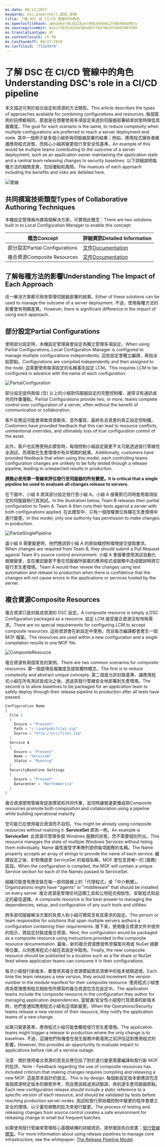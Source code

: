 ```yaml
---
ms.date: 06/12/2017
keywords: dsc,powershell,設定,安裝
title: 了解 DSC 在 CI/CD 管線中的角色
ms.openlocfilehash: a8e2e6ef4634216ae7468384b8e1f4d849bb997a
ms.sourcegitcommit: 4a2cf30351620a58ba95ff5d76b247e601907589
ms.translationtype: HT
ms.contentlocale: zh-TW
ms.lasthandoff: 09/27/2019
ms.locfileid: "71324970"
---
```

# <a name="understanding-dscs-role-in-a-cicd-pipeline"></a><span data-ttu-id="5a130-103">了解 DSC 在 CI/CD 管線中的角色</span><span class="sxs-lookup"><span data-stu-id="5a130-103">Understanding DSC's role in a CI/CD pipeline</span></span>

<span data-ttu-id="5a130-104">本文描述可用於結合設定和資源的方法類型。</span><span class="sxs-lookup"><span data-stu-id="5a130-104">This article describes the types of approaches available for combining configurations and resources.</span></span>
<span data-ttu-id="5a130-105">每個案例的目標都相同，那就是在想要使用多項設定來達到伺服器部署結束狀態時降低其複雜度。</span><span class="sxs-lookup"><span data-stu-id="5a130-105">The goal for each scenario is the same, to reduce complexity when multiple configurations are preferred to reach a server deployment end state.</span></span>
<span data-ttu-id="5a130-106">其中一個例子是多個小組參與伺服器部署的結果；例如，應用程式擁有者維護應用程式狀態，而核心小組將變更發行至安全性基準。</span><span class="sxs-lookup"><span data-stu-id="5a130-106">An example of this would be multiple teams contributing to the outcome of a server deployment, such as an application owner maintaining the application state and a central team releasing changes to security baselines.</span></span>
<span data-ttu-id="5a130-107">以下詳細說明每種方法的細微差異，包括優點和風險。</span><span class="sxs-lookup"><span data-stu-id="5a130-107">The nuances of each approach including the benefits and risks are detailed here.</span></span>

![管線](../images/Pipeline.jpg)

## <a name="types-of-collaborative-authoring-techniques"></a><span data-ttu-id="5a130-109">共同撰寫技術類型</span><span class="sxs-lookup"><span data-stu-id="5a130-109">Types of Collaborative Authoring Techniques</span></span>

<span data-ttu-id="5a130-110">本機設定管理員內建兩個解決方案，可實現此概念：</span><span class="sxs-lookup"><span data-stu-id="5a130-110">There are two solutions built in to Local Configuration Manager to enable this concept:</span></span>

| <span data-ttu-id="5a130-111">概念</span><span class="sxs-lookup"><span data-stu-id="5a130-111">Concept</span></span> | <span data-ttu-id="5a130-112">詳細資訊</span><span class="sxs-lookup"><span data-stu-id="5a130-112">Detailed Information</span></span>
|-|-
| <span data-ttu-id="5a130-113">部分設定</span><span class="sxs-lookup"><span data-stu-id="5a130-113">Partial Configurations</span></span> | [<span data-ttu-id="5a130-114">文件</span><span class="sxs-lookup"><span data-stu-id="5a130-114">Documentation</span></span>](../pull-server/partialConfigs.md)
| <span data-ttu-id="5a130-115">複合資源</span><span class="sxs-lookup"><span data-stu-id="5a130-115">Composite Resources</span></span> | [<span data-ttu-id="5a130-116">文件</span><span class="sxs-lookup"><span data-stu-id="5a130-116">Documentation</span></span>](../resources/authoringResourceComposite.md)

## <a name="understanding-the-impact-of-each-approach"></a><span data-ttu-id="5a130-117">了解每種方法的影響</span><span class="sxs-lookup"><span data-stu-id="5a130-117">Understanding The Impact of Each Approach</span></span>

<span data-ttu-id="5a130-118">任一解決方案都可用來管理伺服器部署的結果。</span><span class="sxs-lookup"><span data-stu-id="5a130-118">Either of these solutions can be used to manage the outcome of a server deployment.</span></span>
<span data-ttu-id="5a130-119">不過，使用每種方法的影響會有明顯差異。</span><span class="sxs-lookup"><span data-stu-id="5a130-119">However, there is significant difference in the impact of using each approach.</span></span>

## <a name="partial-configurations"></a><span data-ttu-id="5a130-120">部分設定</span><span class="sxs-lookup"><span data-stu-id="5a130-120">Partial Configurations</span></span>

<span data-ttu-id="5a130-121">使用部分設定時，本機設定管理員會設定為獨立管理多項設定。</span><span class="sxs-lookup"><span data-stu-id="5a130-121">When using Partial Configurations, Local Configuration Manager is configured to manage multiple configurations independently.</span></span>
<span data-ttu-id="5a130-122">這些設定會獨立編譯，再指派給節點。</span><span class="sxs-lookup"><span data-stu-id="5a130-122">Configurations are compiled independently and then assigned to the node.</span></span>
<span data-ttu-id="5a130-123">這需要使用每項設定的名稱事先設定 LCM。</span><span class="sxs-lookup"><span data-stu-id="5a130-123">This requires LCM to be configured in advance with the name of each configuration.</span></span>

![PartialConfiguration](../images/PartialConfiguration.jpg)

<span data-ttu-id="5a130-125">部分設定提供兩個 (含) 以上的小組對伺服器設定的完整控制權，通常沒有通訊或共同作業優點。</span><span class="sxs-lookup"><span data-stu-id="5a130-125">Partial Configurations provide two, or more, teams complete control over configuration of a server, often without the benefit of communication or collaboration.</span></span>

<span data-ttu-id="5a130-126">客戶反應這可能會導致資源衝突、意外覆寫，最終失去資產的真正設定控制權。</span><span class="sxs-lookup"><span data-stu-id="5a130-126">Customers have provided feedback that this can lead to resource conflicts, unintentional overrides, and ultimately loss of true configuration control of the asset.</span></span>

<span data-ttu-id="5a130-127">此外，客戶也反應使用此模型時，每個控制小組設定變更不太可能透過發行管線完全測試，而導致在生產環境中有非預期的結果。</span><span class="sxs-lookup"><span data-stu-id="5a130-127">Additionally, customers have provided feedback that when using this model, each controlling teams configuration changes are unlikely to be fully tested through a release pipeline, leading to unexpected results in production.</span></span>

<span data-ttu-id="5a130-128">**請務必使用單一管線來評估發行至伺服器的所有變更。**</span><span class="sxs-lookup"><span data-stu-id="5a130-128">**It is critical that a single pipeline be used to evaluate all changes release to servers.**</span></span>

<span data-ttu-id="5a130-129">在下圖中，小組 B 將其部分設定發行至小組 A。小組 A 接著對已同時套用兩項設定的伺服器執行其測試。</span><span class="sxs-lookup"><span data-stu-id="5a130-129">In the illustration below, Team B releases their partial configuration to Team A. Team A then runs their tests against a server with both configurations applied.</span></span>
<span data-ttu-id="5a130-130">在此模型中，只有一個授權單位有權在生產環境中進行變更。</span><span class="sxs-lookup"><span data-stu-id="5a130-130">In this model, only one authority has permission to make changes in production.</span></span>

![PartialSinglePipeline](../images/PartialSinglePipeline.jpg)

<span data-ttu-id="5a130-132">當小組 B 需要變更時，他們應該對小組 A 的原始檔控制環境提交提取要求。</span><span class="sxs-lookup"><span data-stu-id="5a130-132">When changes are required from Team B, they should submit a Pull Request against Team A's source control environment.</span></span>
<span data-ttu-id="5a130-133">小組 A 會接著使用測試自動化檢閱變更，並在確認變更不會在伺服器所裝載的應用程式或服務中造成錯誤時將它發行至生產環境。</span><span class="sxs-lookup"><span data-stu-id="5a130-133">Team A would then review the changes using test automation and release to production when there is confidence that the changes will not cause errors in the applications or services hosted by the server.</span></span>

## <a name="composite-resources"></a><span data-ttu-id="5a130-134">複合資源</span><span class="sxs-lookup"><span data-stu-id="5a130-134">Composite Resources</span></span>

<span data-ttu-id="5a130-135">複合資源只是封裝成資源的 DSC 設定。</span><span class="sxs-lookup"><span data-stu-id="5a130-135">A composite resource is simply a DSC Configuration packaged as a resource.</span></span>
<span data-ttu-id="5a130-136">設定 LCM 接受複合資源沒有特殊需求。</span><span class="sxs-lookup"><span data-stu-id="5a130-136">There are no special requirements for configuring LCM to accept composite resources.</span></span>
<span data-ttu-id="5a130-137">這些資源會在新設定中使用，而且每次編譯都會產生一個 MOF 檔案。</span><span class="sxs-lookup"><span data-stu-id="5a130-137">The resources are used within a new configuration and a single compilation results in one MOF file.</span></span>

![CompositeResource](../images/CompositeResource.jpg)

<span data-ttu-id="5a130-139">複合資源有兩個常見的案例。</span><span class="sxs-lookup"><span data-stu-id="5a130-139">There are two common scenarios for composite resources.</span></span>
<span data-ttu-id="5a130-140">第一個是降低複雜度及提取獨特概念。</span><span class="sxs-lookup"><span data-stu-id="5a130-140">The first is to reduce complexity and abstract unique concepts.</span></span>
<span data-ttu-id="5a130-141">第二個是允許封裝基準，讓應用程式小組在所有測試皆成功之後，透過其發行管線安全地部署到生產環境。</span><span class="sxs-lookup"><span data-stu-id="5a130-141">The second is to allow baselines to be packaged for an application team to safely deploy through their release pipeline to production after all tests have passed.</span></span>

```PowerShell
Configuration Name
{
  File 1
  {
    Ensure = "Present"
    Path = "c:\inetpub\file1.zip"
    Source = "http://uri/file1.zip"
  }
  Service A
  {
    Ensure = "Present"
    Name = "ServiceA"
    Status = "Running"
  }
  SecurityBaseline Settings
  {
    Ensure = "Present"
    Datacenter = "NorthAmerica"
  }
}
```

<span data-ttu-id="5a130-142">複合資源使用管線來促進撰寫和共同作業，並同時讓營運更臻成熟</span><span class="sxs-lookup"><span data-stu-id="5a130-142">Composite resources promote both composition and collaboration using a pipeline while building operational maturity</span></span>

<span data-ttu-id="5a130-143">您可能已在使用複合資源而不自知。</span><span class="sxs-lookup"><span data-stu-id="5a130-143">You might be already using composite resources without realizing it.</span></span>
<span data-ttu-id="5a130-144">**ServiceSet** 即為一例。</span><span class="sxs-lookup"><span data-stu-id="5a130-144">An example is **ServiceSet**.</span></span>
<span data-ttu-id="5a130-145">此資源可管理多個 Windows 服務的狀態，而不需要個別列出。</span><span class="sxs-lookup"><span data-stu-id="5a130-145">This resource manages the state of multiple Windows Services without listing them individually.</span></span>
<span data-ttu-id="5a130-146">Name 屬性接受字串陣列提供每項服務的名稱。</span><span class="sxs-lookup"><span data-stu-id="5a130-146">The Name property accepts an array of strings to provide the name of each service.</span></span>
<span data-ttu-id="5a130-147">編譯設定之後，針對傳遞至 ServiceSet 的每個名稱，MOF 會包含其唯一的 [服務] 區段。</span><span class="sxs-lookup"><span data-stu-id="5a130-147">When the configuration is compiled, the MOF will contain a unique Service section for each of the Names passed to ServiceSet.</span></span>

<span data-ttu-id="5a130-148">組織可能會有應安裝在每一部伺服器上的「代理程式」或「中介軟體」。</span><span class="sxs-lookup"><span data-stu-id="5a130-148">Organizations might have "agents" or "middleware" that should be installed on every server.</span></span>
<span data-ttu-id="5a130-149">複合資源是管理任何這類工具和公用程式相依性、安裝程式和設定的最佳選擇。</span><span class="sxs-lookup"><span data-stu-id="5a130-149">A composite resource is the best answer to managing the dependencies, setup, and configuration of any such tools and utilities.</span></span>

<span data-ttu-id="5a130-150">跨多部伺服器解決方案的負責人和小組可撰寫含有其需求的設定。</span><span class="sxs-lookup"><span data-stu-id="5a130-150">The person or team responsible for solutions that span multiple servers authors a configuration containing their requirements.</span></span>
<span data-ttu-id="5a130-151">接下來，使用複合資源文件中提供的指示，將設定封裝成複合資源。</span><span class="sxs-lookup"><span data-stu-id="5a130-151">Next, the configuration would be packaged as a composite resource using instructions provided in the composite resource documentation.</span></span>
<span data-ttu-id="5a130-152">最後，新的複合資源應發佈至檔案共用或 NuGet 摘要等位置，以供應用程式小組在其設定中取用。</span><span class="sxs-lookup"><span data-stu-id="5a130-152">Finally, the new composite resource should be published to a location such as a file share or NuGet feed where application teams can consume it in their configurations.</span></span>

<span data-ttu-id="5a130-153">每次小組發行新版本，都會將其複合資源模組資訊清單中的版本號碼遞增。</span><span class="sxs-lookup"><span data-stu-id="5a130-153">Each time the team releases a new version, they would increment the version number in the module manifest for their composite resource.</span></span>
<span data-ttu-id="5a130-154">應用程式小組會將為管理應用程式相依性所撰寫的複合資源包含在設定中。</span><span class="sxs-lookup"><span data-stu-id="5a130-154">The application teams include the composite resource in the configuration they author for managing application dependencies.</span></span>
<span data-ttu-id="5a130-155">當營運/安全性小組發行其資源的新版本時，他們會通知應用程式小組有這項新變更。</span><span class="sxs-lookup"><span data-stu-id="5a130-155">When the Operations/Security teams release a new version of their resource, they notify the application teams of a new change.</span></span>

<span data-ttu-id="5a130-156">如果只變更基準，應用程式小組可能會觸發發行至生產環境。</span><span class="sxs-lookup"><span data-stu-id="5a130-156">The application teams might trigger a release to production where the only change is to baselines.</span></span>
<span data-ttu-id="5a130-157">不過，這讓他們有機會在發生服務中斷風險之前評估這對應用程式的影響。</span><span class="sxs-lookup"><span data-stu-id="5a130-157">However, this provides an opportunity to evaluate impact to applications before risk of a service outage.</span></span>

<span data-ttu-id="5a130-158">注意 - 關於使用複合資源的意見反應包括了對於進行變更需要編譯和發行新 MOF 的批評。</span><span class="sxs-lookup"><span data-stu-id="5a130-158">Note - Feedback regarding the use of composite resources has included criticism that making changes requires compiling and releasing a new MOF.</span></span>
<span data-ttu-id="5a130-159">這是原本設計的做法。</span><span class="sxs-lookup"><span data-stu-id="5a130-159">This is by design.</span></span>
<span data-ttu-id="5a130-160">每個新設定版本都應該包含每個資源特定版本的靜態參考，而且應該經過測試驗證，再到達生產伺服器節點。</span><span class="sxs-lookup"><span data-stu-id="5a130-160">Each new configuration release should include a static reference to a specific version of each resource, and should be validated by tests before reaching production server nodes.</span></span>
<span data-ttu-id="5a130-161">測試和發行原始檔控制中變更的程序會建立安全的環境，以少量但頻繁的批次來發行變更。</span><span class="sxs-lookup"><span data-stu-id="5a130-161">The process of testing and releasing changes from source control creates a safe environment for releasing change in small but frequent batches.</span></span>

<span data-ttu-id="5a130-162">如需使用發行管線來管理核心基礎結構的詳細資訊，請參閱技術白皮書：[發行管線模型](../further-reading/whitepapers.md)。</span><span class="sxs-lookup"><span data-stu-id="5a130-162">For more information about using release pipelines to manage core infrastructure, see the whitepaper: [The Release Pipeline Model](../further-reading/whitepapers.md).</span></span>
